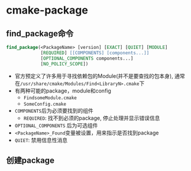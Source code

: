 # cmake-package

## find_package命令

```cmake
find_package(<PackageName> [version] [EXACT] [QUIET] [MODULE]
             [REQUIRED] [[COMPONENTS] [components...]]
             [OPTIONAL_COMPONENTS components...]
             [NO_POLICY_SCOPE])
```

- 官方预定义了许多用于寻找依赖包的Module(并不是要查找的包本身), 通常在`/usr/share/cmake/Modules/Find<LibraryN>.cmake`下
- 有两种可能的package，module和config
  - `FindsomeModule.cmake`
  - `SomeConfig.cmake`
- `COMPONENTS`后为必须要找到的组件
  - `REQUIRED`: 找不到必须的package, 停止处理并显示错误信息
- `OPTIONAL_COMPONENTS` 后为可选组件  
- `<PackageName>_Found`变量被设置，用来指示是否找到package
- `QUIET`: 禁用信息性消息

## 创建package

